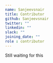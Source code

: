 ```yaml
---
name: Sanjeevsnair
title: Contributor
github: Sanjeevsnair
twitter: ""
linkedin: ""
slack: ""
joining_date: ""
role : contributor
---
```


Still waiting for this
